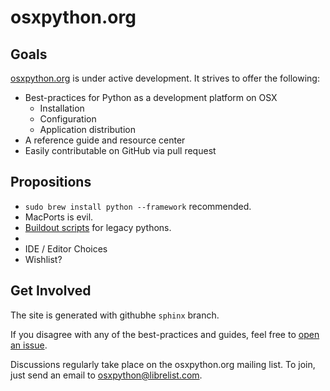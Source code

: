 osxpython.org
=============

Goals
-----

[osxpython.org](http://osxpython.org) is under active development. It strives to offer the following:

* Best-practices for Python as a development platform on OSX
	- Installation
	- Configuration
	- Application distribution
* A reference guide and resource center
* Easily contributable on GitHub via pull request


Propositions
------------

* `sudo brew install python --framework` recommended.
* MacPorts is evil.
* [Buildout scripts](http://blog.mfabrik.com/2010/07/16/easily-install-all-python-versions-under-linux-and-osx-using-collective-buildout-python/) for legacy pythons.
* 
* IDE / Editor Choices
* Wishlist?




Get Involved
------------

The site is generated with githubhe `sphinx` branch.

If you disagree with any of the best-practices and guides, feel free to [open an issue](https://github.com/kennethreitz/osxpython.org/issues).

Discussions regularly take place on the osxpython.org mailing list. To join, just send an email to <osxpython@librelist.com>.


